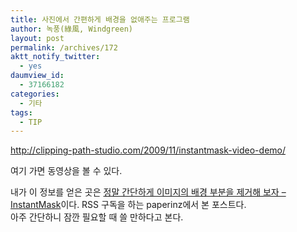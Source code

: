 ```yaml
---
title: 사진에서 간편하게 배경을 없애주는 프로그램
author: 녹풍(綠風, Windgreen)
layout: post
permalink: /archives/172
aktt_notify_twitter:
  - yes
daumview_id:
  - 37166182
categories:
  - 기타
tags:
  - TIP
---
```

<http://clipping-path-studio.com/2009/11/instantmask-video-demo/> <div>
  여기 가면 동영상을 볼 수 있다.
</div>

<div>
  내가 이 정보를 얻은 곳은 <a href="http://paperinz.com/1577" target="_blank">정말 간단하게 이미지의 배경 부분을 제거해 보자 &#8211; InstantMask</a>이다. RSS 구독을 하는 paperinz에서 본 포스트다.
</div>

<div>
  아주 간단하니 잠깐 필요할 때 쓸 만하다고 본다.
</div>